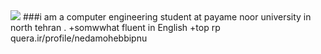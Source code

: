 <img src="https://avatars1.githubusercontent.com/u/69321701?s=460&u=4fae8d6a106a881f35fc4cebabca5b9d0b9e18b1&v=4"/>
###i am a computer engineering student at payame noor university in north tehran .
+somwwhat fluent in English
+top rp
quera.ir/profile/nedamohebbipnu
